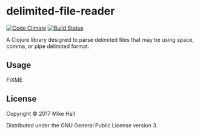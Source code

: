 # delimited-file-reader

[![Code Climate](https://codeclimate.com/github/just3ws/coding-exercise-001/badges/gpa.svg)](https://codeclimate.com/github/just3ws/coding-exercise-001)
[![Build Status](https://travis-ci.org/just3ws/coding-exercise-001.svg?branch=master)](https://travis-ci.org/just3ws/coding-exercise-001)

A Clojure library designed to parse delimited files that may be using space,
comma, or pipe delimited format.

## Usage

FIXME

## License

Copyright © 2017 Mike Hall

Distributed under the GNU General Public License version 3.
